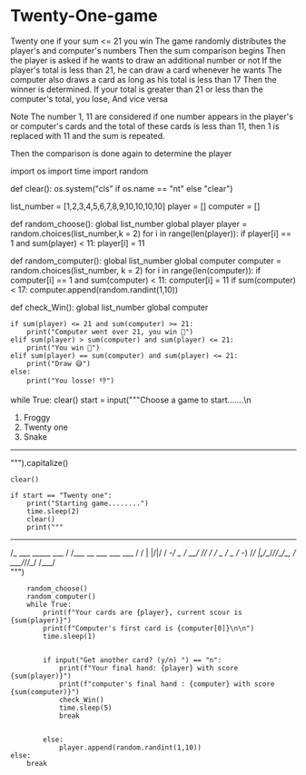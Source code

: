 # Twenty-One-game
Twenty one if your sum &lt;= 21 you win
The game randomly distributes the player's and computer's numbers
Then the sum comparison begins
Then the player is asked if he wants to draw an additional number or not
If the player's total is less than 21, he can draw a card whenever he wants
The computer also draws a card as long as his total is less than 17
Then the winner is determined. If your total is greater than 21 or less than the computer's total, you lose, And vice versa

Note
The number 1, 11 are considered if one number appears in the player's or computer's cards and the total of these cards is less than 11, then 1 is replaced with 11 and the sum is repeated.

Then the comparison is done again to determine the player

import os
import time
import random

def clear():
    os.system("cls" if os.name == "nt" else "clear")



list_number = [1,2,3,4,5,6,7,8,9,10,10,10,10]
player = []
computer = []

def random_choose():
    global list_number
    global player
    player = random.choices(list_number,k = 2)
    for i in range(len(player)):
        if player[i] == 1 and sum(player) < 11:
            player[i] = 11
    


def random_computer():
    global list_number
    global computer
    computer = random.choices(list_number, k = 2)
    for i in range(len(computer)):
        if computer[i] == 1 and sum(computer) < 11:
            computer[i] = 11
    if sum(computer) < 17:
        computer.append(random.randint(1,10))



def check_Win():
    global list_number
    global computer
    
        
    if sum(player) <= 21 and sum(computer) >= 21:
        print("Computer went over 21, you win 🌟")
    elif sum(player) > sum(computer) and sum(player) <= 21:
        print("You win 🎉")
    elif sum(player) == sum(computer) and sum(player) <= 21:
        print("Draw 😅")
    else:
        print("You losse! 👎")

    
while True:
    clear()
    start = input("""Choose a game to start.......\n
1. Froggy
2. Twenty one
3. Snake
--------------
""").capitalize()  

    clear() 

    if start == "Twenty one":
        print("Starting game........")
        time.sleep(2)
        clear()
        print("""
 ______               __                     
/_  ___    _____ ___ / /___ __  ___  ___ ___ 
 / / | |/|/ / -_/ _ / __/ // / / _ \/ _ / -_)
/_/  |__,__/\__/_//_\__/\_, /  \___/_//_\__/ 
                       /___/                 
""")
        
        random_choose()
        random_computer()
        while True:
            print(f"Your cards are {player}, current scour is {sum(player)}")
            print(f"Computer's first card is {computer[0]}\n\n")
            time.sleep(1)

        
            if input("Get another card? (y/n) ") == "n":
                print(f"Your final hand: {player} with score {sum(player)}")
                print(f"computer's final hand : {computer} with score {sum(computer)}")
                check_Win()
                time.sleep(5)
                break
            
   
            else:
                player.append(random.randint(1,10))
    else:
        break
